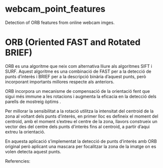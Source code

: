 # webcam_point_features
Detection of ORB features from online webcam imges.

# ORB (Oriented FAST and Rotated BRIEF)
ORB es una algoritme que neix com alternativa lliure als algoritmes SIFT i SURF. Aquest algoritme es una combinació de FAST per a la detecció de punts d’interès i BRIEF per a la descripció binària d’aquest punts, però incorporant importants millores respecte als anteriors.

ORB incorpora un mecanisme de compensació de la orientació fent que sigui més immune a les rotacions i augmenta la eficacia en la detecció dels parells de mostreig òptims .

Per millorar la sensibilitat a la rotació utilitza la intensitat del centroid de la zona al voltant dels punts d’interès, en primer lloc es defineix el moment del centroid, amb el moment s’extreu el centre de la zona, llavors construeix un vector des del centre dels punts d’interès fins al centroid, a partir d’aqui extreu la orientació.

En aquesta aplicació s’implementat la detecció de punts d’interès amb ORB original però aplicant una mascara per focalitzar la zona de la imatge on es volen detecta aquest punts.

Referencies:

